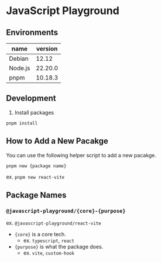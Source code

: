# JavaScript Playground

## Environments

| name    | version |
| ------- | ------- |
| Debian  | 12.12   |
| Node.js | 22.20.0 |
| pnpm    | 10.18.3 |

## Development

1. Install packages

```
pnpm install
```

## How to Add a New Pacakge

You can use the following helper script to add a new pacakge.  

```shell
pnpm new {package name}
```

ex. `pnpm new react-vite`

## Package Names

### `@javascript-playground/{core}-{purpose}`

ex. `@javascript-playground/react-vite`

- `{core}` is a core tech.
  - ex. `typescript`, `react`
- `{purpose}` is what the package does.
  - ex. `vite`, `custom-hook`
